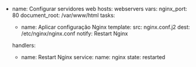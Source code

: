 - name: Configurar servidores web
  hosts: webservers
  vars:
    nginx_port: 80
    document_root: /var/www/html
  tasks:
    - name: Aplicar configuração Nginx
      template:
        src: nginx.conf.j2
        dest: /etc/nginx/nginx.conf
      notify: Restart Nginx

  handlers:
    - name: Restart Nginx
      service:
        name: nginx
        state: restarted

